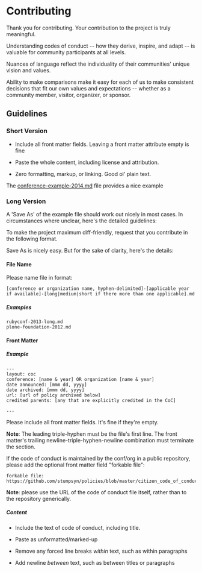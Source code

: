 # Contributing

Thank you for contributing. Your contribution to the project is truly meaningful. 

Understanding codes of conduct -- how they derive, inspire, and adapt -- is valuable for community participants at all levels. 

Nuances of language reflect the individuality of their communities' unique vision and values.

Ability to make comparisons make it easy for each of us to make consistent decisions that fit our own values and expectations -- whether as a community member, visitor, organizer, or sponsor.



## Guidelines

### Short Version

* Include all front matter fields. Leaving a front matter attribute empty is fine

* Paste the whole content, including license and attribution.

* Zero formatting, markup, or linking. Good ol' plain text.

The [conference-example-2014.md](conference-example-2014.md) file provides a nice example

### Long Version

A 'Save As' of the example file should work out nicely in most cases. In circumstances where unclear, here's the detailed guidelines:



To make the project maximum diff-friendly, request that you contribute in the following format. 

Save As is nicely easy. But for the sake of clarity, here's the details: 


#### File Name

Please name file in format:

    [conference or organization name, hyphen-delimited]-[applicable year if available]-[long|medium|short if there more than one applicable].md
    
##### Examples

    rubyconf-2013-long.md
    plone-foundation-2012.md

#### Front Matter

##### Example

    ---
    layout: coc
    conference: [name & year] OR organization [name & year]
    date announced: [mmm dd, yyyy]
    date archived: [mmm dd, yyyy]
    url: [url of policy archived below]
    credited parents: [any that are explicitly credited in the CoC]

    ---

Please include all front matter fields. It's fine if they're empty.

**Note**: The leading triple-hyphen must be the file's first line. The front matter's trailing newline-triple-hyphen-newline combination must terminate the section.

If the code of conduct is maintained by the conf/org in a public repository, please add the optional front matter field "forkable file":

    forkable file: https://github.com/stumpsyn/policies/blob/master/citizen_code_of_conduct.md

**Note**: please use the URL of the code of conduct file itself, rather than to the repository generically.

##### Content

  * Include the text of code of conduct, including title. 

  * Paste as unformatted/marked-up

  * Remove any forced line breaks _within_ text, such as within paragraphs
  
  * Add newline _between_ text, such as between titles or paragraphs
